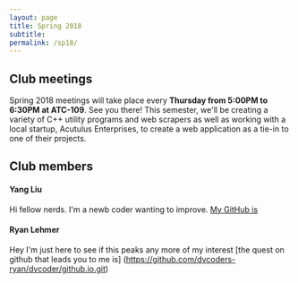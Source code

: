 ```yaml
---
layout: page
title: Spring 2018
subtitle:
permalink: /sp18/
---
```

## **Club meetings**
Spring 2018 meetings will take place every **Thursday from 5:00PM to 6:30PM at ATC-109**. See you there!
This semester, we'll be creating a variety of C++ utility programs and web scrapers as well as working with a local startup, Acutulus Enterprises, to create a web application as a tie-in to one of their projects.

## **Club members**
#### **Yang Liu**
Hi fellow nerds. I'm a newb coder wanting to improve. [My GitHub is](https://github.com/liuyang3141/dvcoders.github.io.git)

#### **Ryan Lehmer**
Hey I'm just here to see if this peaks any more of my interest [the quest on github that leads you to me is] (https://github.com/dvcoders-ryan/dvcoder/github.io.git)
